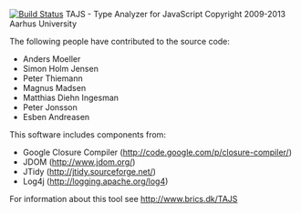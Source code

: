 [![Build Status](https://travis-ci.org/esbena/TAJS.svg?branch=master)](https://travis-ci.org/esbena/TAJS)
TAJS - Type Analyzer for JavaScript
Copyright 2009-2013 Aarhus University

The following people have contributed to the source code:
- Anders Moeller
- Simon Holm Jensen
- Peter Thiemann
- Magnus Madsen
- Matthias Diehn Ingesman
- Peter Jonsson
- Esben Andreasen

This software includes components from:
- Google Closure Compiler (http://code.google.com/p/closure-compiler/)
- JDOM (http://www.jdom.org/)
- JTidy (http://jtidy.sourceforge.net/)
- Log4j (http://logging.apache.org/log4)

For information about this tool see http://www.brics.dk/TAJS

